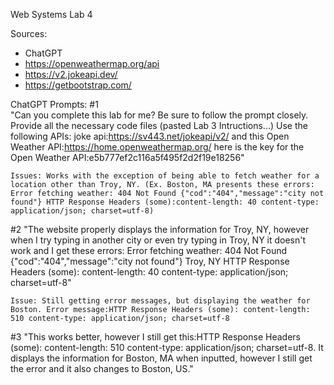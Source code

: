 Web Systems Lab 4

Sources:
* ChatGPT
* https://openweathermap.org/api
* https://v2.jokeapi.dev/
* https://getbootstrap.com/

ChatGPT Prompts:
#1   
    "Can you complete this lab for me? Be sure to follow the prompt closely. Provide all the necessary code files (pasted Lab 3 Intructions...) Use the following APIs: joke api:https://sv443.net/jokeapi/v2/ and this Open Weather API:https://home.openweathermap.org/ here is the key for the Open Weather API:e5b777ef2c116a5f495f2d2f19e18256"

    Issues: Works with the exception of being able to fetch weather for a location other than Troy, NY. (Ex. Boston, MA presents these errors:  Error fetching weather: 404 Not Found {"cod":"404","message":"city not found"} HTTP Response Headers (some):content-length: 40 content-type: application/json; charset=utf-8)


#2
    "The website properly displays the information for Troy, NY, however when I try typing in another city or even try typing in Troy, NY it doesn't work and I get these errors: Error fetching weather: 404 Not Found {"cod":"404","message":"city not found"} Troy, NY HTTP Response Headers (some): content-length: 40 content-type: application/json; charset=utf-8"


    Issue: Still getting error messages, but displaying the weather for Boston. Error message:HTTP Response Headers (some): content-length: 510 content-type: application/json; charset=utf-8


#3
    "This works better, however I still get this:HTTP Response Headers (some): content-length: 510 content-type: application/json; charset=utf-8. It displays the information for Boston, MA when inputted, however I still get the error and it also changes to Boston, US."

    